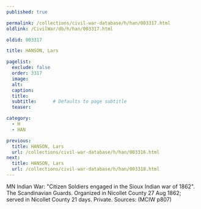 ```yaml
---
published: true

permalink: /collections/civil-war-database/h/han/003317.html
oldlink: /CivilWar/db/h/han/003317.html

oldid: 003317

title: HANSON, Lars

pagelist:
  exclude: false
  order: 3317
  image: 
  alt:
  caption:
  title:
  subtitle:      # Defaults to page subtitle
  teaser:

category: 
  - H 
  - HAN

previous:
  title: HANSON, Lars
  url: /collections/civil-war-database/h/han/003316.html  
next:
  title: HANSON, Lars
  url: /collections/civil-war-database/h/han/003318.html   
---
```

MN Indian War: &quot;Citizen Soldiers engaged in the Sioux Indian war of 1862&quot;. The Scandinavian Guards. Organized in Nicollet County 27 Aug 1862; served in Nicollet County 21 days. Private. Sources: (MCIW p807)